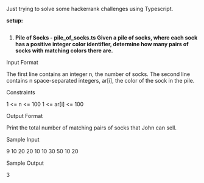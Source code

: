 Just trying to solve some hackerrank challenges using Typescript.

**setup:**

```npm install
```


1) **Pile of Socks - pile_of_socks.ts
   Given a pile of socks, where each sock has a positive integer color identifier, determine how many pairs of socks with matching colors there are.**

Input Format

The first line contains an integer n, the number of socks.
The second line contains n space-separated integers, ar[i], the color of the sock in the pile.

Constraints

1 <= n <= 100
1 <= ar[i] <= 100

Output Format

Print the total number of matching pairs of socks that John can sell.

Sample Input

9
10 20 20 10 10 30 50 10 20

Sample Output

3
